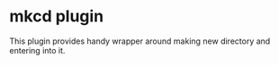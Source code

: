 # mkcd plugin

This plugin provides handy wrapper around making new directory and entering into it.
